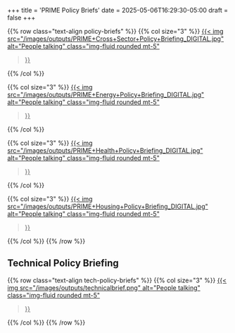 +++
title = 'PRIME Policy Briefs'
date = 2025-05-06T16:29:30-05:00
draft = false
+++

{{% row class="text-align policy-briefs" %}}
{{% col size="3" %}}
<a href="/docs/PRIME+Cross+Sector+Policy+Briefing_DIGITAL.pdf" target="_blank">
{{< img
src="/images/outputs/PRIME+Cross+Sector+Policy+Briefing_DIGITAL.jpg"
alt="People talking"
class="img-fluid rounded mt-5"
>}}
</a>
{{% /col %}}

{{% col size="3" %}}
<a href="/docs/PRIME+Energy+Policy+Briefing_DIGITAL.pdf" target="_blank">
{{< img
src="/images/outputs/PRIME+Energy+Policy+Briefing_DIGITAL.jpg"
alt="People talking"
class="img-fluid rounded mt-5"
>}}
</a>
{{% /col %}}

{{% col size="3" %}}
<a href="/docs/PRIME+Health+Policy+Briefing_DIGITAL.pdf" target="_blank">
{{< img
src="/images/outputs/PRIME+Health+Policy+Briefing_DIGITAL.jpg"
alt="People talking"
class="img-fluid rounded mt-5"
>}}
</a>
{{% /col %}}

{{% col size="3" %}}
<a href="/docs/PRIME+Housing+Policy+Briefing_DIGITAL.pdf" target="_blank">
{{< img
src="/images/outputs/PRIME+Housing+Policy+Briefing_DIGITAL.jpg"
alt="People talking"
class="img-fluid rounded mt-5"
>}}
</a>
{{% /col %}}
{{% /row %}}


## Technical Policy Briefing

{{% row class="text-align tech-policy-briefs" %}}
{{% col size="3" %}}
<a href="/docs/PRIME_Technical_Policy_Briefing.pdf" target="_blank">
{{< img
src="/images/outputs/technicalbrief.png"
alt="People talking"
class="img-fluid rounded mt-5"
>}}
</a>
{{% /col %}}
{{% /row %}}